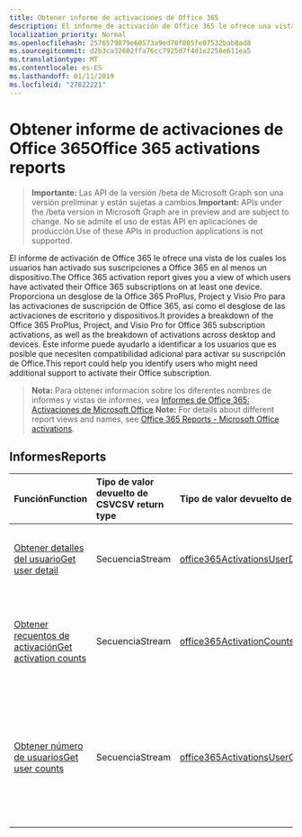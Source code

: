 ```yaml
---
title: Obtener informe de activaciones de Office 365
description: El informe de activación de Office 365 le ofrece una vista de los cuales los usuarios han activado sus suscripciones a Office 365 en al menos un dispositivo. Proporciona un desglose de la Office 365 ProPlus, Project y Visio Pro para las activaciones de suscripción de Office 365, así como el desglose de las activaciones de escritorio y dispositivos. Este informe puede ayudarlo a identificar a los usuarios que es posible que necesiten compatibilidad adicional para activar su suscripción de Office.
localization_priority: Normal
ms.openlocfilehash: 2576579879e60573a9ed70f805fe07532bab8ad8
ms.sourcegitcommit: d2b3ca32602ffa76cc7925d7f4d1e2258e611ea5
ms.translationtype: MT
ms.contentlocale: es-ES
ms.lasthandoff: 01/11/2019
ms.locfileid: "27822221"
---
```

# <a name="office-365-activations-reports"></a><span data-ttu-id="e044d-105">Obtener informe de activaciones de Office 365</span><span class="sxs-lookup"><span data-stu-id="e044d-105">Office 365 activations reports</span></span>

> <span data-ttu-id="e044d-106">**Importante:** Las API de la versión /beta de Microsoft Graph son una versión preliminar y están sujetas a cambios.</span><span class="sxs-lookup"><span data-stu-id="e044d-106">**Important:** APIs under the /beta version in Microsoft Graph are in preview and are subject to change.</span></span> <span data-ttu-id="e044d-107">No se admite el uso de estas API en aplicaciones de producción.</span><span class="sxs-lookup"><span data-stu-id="e044d-107">Use of these APIs in production applications is not supported.</span></span>

<span data-ttu-id="e044d-108">El informe de activación de Office 365 le ofrece una vista de los cuales los usuarios han activado sus suscripciones a Office 365 en al menos un dispositivo.</span><span class="sxs-lookup"><span data-stu-id="e044d-108">The Office 365 activation report gives you a view of which users have activated their Office 365 subscriptions on at least one device.</span></span> <span data-ttu-id="e044d-109">Proporciona un desglose de la Office 365 ProPlus, Project y Visio Pro para las activaciones de suscripción de Office 365, así como el desglose de las activaciones de escritorio y dispositivos.</span><span class="sxs-lookup"><span data-stu-id="e044d-109">It provides a breakdown of the Office 365 ProPlus, Project, and Visio Pro for Office 365 subscription activations, as well as the breakdown of activations across desktop and devices.</span></span> <span data-ttu-id="e044d-110">Este informe puede ayudarlo a identificar a los usuarios que es posible que necesiten compatibilidad adicional para activar su suscripción de Office.</span><span class="sxs-lookup"><span data-stu-id="e044d-110">This report could help you identify users who might need additional support to activate their Office subscription.</span></span>

> <span data-ttu-id="e044d-111">**Nota:** Para obtener información sobre los diferentes nombres de informes y vistas de informes, vea [Informes de Office 365: Activaciones de Microsoft Office](https://support.office.com/client/Office-activations-87c24ae2-82e0-4d1e-be01-c3bcc3f18c60).</span><span class="sxs-lookup"><span data-stu-id="e044d-111">**Note:** For details about different report views and names, see [Office 365 Reports - Microsoft Office activations](https://support.office.com/client/Office-activations-87c24ae2-82e0-4d1e-be01-c3bcc3f18c60).</span></span>

## <a name="reports"></a><span data-ttu-id="e044d-112">Informes</span><span class="sxs-lookup"><span data-stu-id="e044d-112">Reports</span></span>
| <span data-ttu-id="e044d-113">Función</span><span class="sxs-lookup"><span data-stu-id="e044d-113">Function</span></span>                                 | <span data-ttu-id="e044d-114">Tipo de valor devuelto de CSV</span><span class="sxs-lookup"><span data-stu-id="e044d-114">CSV return type</span></span> | <span data-ttu-id="e044d-115">Tipo de valor devuelto de JSON</span><span class="sxs-lookup"><span data-stu-id="e044d-115">JSON return type</span></span>                         | <span data-ttu-id="e044d-116">Descripción</span><span class="sxs-lookup"><span data-stu-id="e044d-116">Description</span></span>                              |
| :--------------------------------------- | :-------------- | :--------------------------------------- | ---------------------------------------- |
| [<span data-ttu-id="e044d-117">Obtener detalles del usuario</span><span class="sxs-lookup"><span data-stu-id="e044d-117">Get user detail</span></span>](../api/reportroot-getoffice365activationsuserdetail.md) | <span data-ttu-id="e044d-118">Secuencia</span><span class="sxs-lookup"><span data-stu-id="e044d-118">Stream</span></span>          | [<span data-ttu-id="e044d-119">office365ActivationsUserDetail</span><span class="sxs-lookup"><span data-stu-id="e044d-119">office365ActivationsUserDetail</span></span>](../resources/office365activationsuserdetail.md) | <span data-ttu-id="e044d-120">Obtiene información sobre qué usuarios activaron Office 365.</span><span class="sxs-lookup"><span data-stu-id="e044d-120">Get details about users who have activated Office 365.</span></span> |
| [<span data-ttu-id="e044d-121">Obtener recuentos de activación</span><span class="sxs-lookup"><span data-stu-id="e044d-121">Get activation counts</span></span>](../api/reportroot-getoffice365activationcounts.md) | <span data-ttu-id="e044d-122">Secuencia</span><span class="sxs-lookup"><span data-stu-id="e044d-122">Stream</span></span>          | [<span data-ttu-id="e044d-123">office365ActivationCounts</span><span class="sxs-lookup"><span data-stu-id="e044d-123">office365ActivationCounts</span></span>](../resources/office365activationcounts.md) | <span data-ttu-id="e044d-124">Obtiene el número de activaciones de Office 365 en dispositivos y equipos de escritorio.</span><span class="sxs-lookup"><span data-stu-id="e044d-124">Get the count of Office 365 activations on desktops and devices.</span></span> |
| [<span data-ttu-id="e044d-125">Obtener número de usuarios</span><span class="sxs-lookup"><span data-stu-id="e044d-125">Get user counts</span></span>](../api/reportroot-getoffice365activationsusercounts.md) | <span data-ttu-id="e044d-126">Secuencia</span><span class="sxs-lookup"><span data-stu-id="e044d-126">Stream</span></span>          | [<span data-ttu-id="e044d-127">office365ActivationsUserCounts</span><span class="sxs-lookup"><span data-stu-id="e044d-127">office365ActivationsUserCounts</span></span>](../resources/office365activationsusercounts.md) | <span data-ttu-id="e044d-128">Obtiene el número de usuarios habilitados y el número de usuarios que activaron la suscripción de Office en dispositivos o equipos de escritorio.</span><span class="sxs-lookup"><span data-stu-id="e044d-128">Get the count of users that are enabled and those that have activated the Office subscription on desktop or devices.</span></span> |
